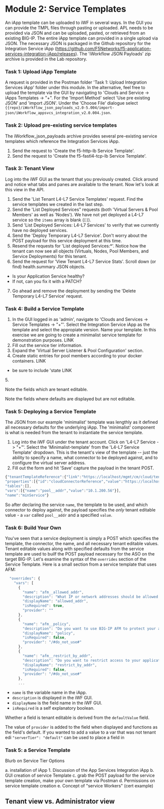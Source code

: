 # Module 2:  Service Templates

An iApp template can be uploaded to iWF in several ways. In the GUI you can provide the TMPL files through pasting or uploaded. APL needs to be provided via JSON and can be uploaded, pasted, or retrieved from an existing BIG-IP. The entire iApp template can provided in a single upload via JSON. The necessary JSON is packaged in the Github repository for the Integration Service iApp (https://github.com/F5Networks/f5-application-services-integration-iApp/releases). The 'iWorkflow JSON Payloads' zip archive is provided in the Lab repository.

### Task 1: Upload iApp Template

A request is provided in the Postman folder 'Task 1: Upload Integration Services iApp' folder under this module. In the alternative, feel free to upload the template via the GUI by navigating to 'Clouds and Service -> iApps Templates -> "+". For the 'Import Method' select 'Use pre existing JSON' and 'import JSON'. Under the 'Choose File' dialogue select ```{{repo}/iWorkflow_json_payloads_v2.0-5.004/import-json/iWorkflow_appsvcs_integration_v2.0.004.json```.

### Task 2: Upload pre-existing service templates

The iWorkflow_json_payloads archive provides several pre-existing service templates which reference the Integration Services iApp.

1. Send the request to 'Create the f5-http-lb Service Template'.
2. Send the request to 'Create the f5-fastl4-tcp-lb Service Template'.

### Task 3: Tenant View

Log into the iWF GUI as the tenant that you previously created. Click around and notice what tabs and panes are available to the tenant. Now let's look at this view in the API.

1. Send the 'List Tenant L4-L7 Service Templates' request. Find the service templates we created in the last step.
2. Send the 'List Deployed Services" requests (both 'Virtual Servers & Pool Members' as well as 'Nodes'). We have not yet deployed a L4-L7 service so the ```items``` array is blank (```[]```).
3. Send 'List Deployed Services: L4-L7 Services' to verify that we currently have no deployed services.
4. Send the 'Deploy Temporary L4-L7 Service'. Don't worry about the POST payload for this service deployment at this time.
5. Resend the requests for 'List deployed Services:*'. Notice how the tenant can now see all objects (Virtuals, Nodes, Pool Members, and Service Deployments) for this tenant.
6. Send the request for 'View Tenant L4-L7 Service Stats'. Scroll down (or find) health.summary JSON objects. 
  * Is your Application Service healthy? 
  * If not, can you fix it with a PATCH?
7. Go ahead and remove the deployment by sending the 'Delete Temporary L4-L7 Service' request.

### Task 4: Build a Service Template 


1. In the GUI logged in as 'admin', navigate to 'Clouds and Services -> Service Templates -> "+"'. Select the Integration Service iApp as the template and select the appropiate version. Name your template. In this exercise we are going to create a minimalist service template for demonstration purposes.
LINK
2. Fill out the service tier information.
3. Expand the 'Virtual Server Listener & Pool Configuration' section.
4. Create static entries for pool members according to your docker containers.
LINK
  * be sure to include 'state
LINK
<Several pictures here>
5. 

Note the fields which are tenant editable.

Note the fields where defaults are displayed but are not editable.



### Task 5: Deploying a Service Template
The JSON from our example 'minimalist' template was lengthly as it defined all necessary defaults for the underlying iApp. The 'minimalist' component is what is needed from the tenant to instantiate the service template.
1. Log into the iWF GUI under the tenant account. Click on 'L4-L7 Service -> "+"'. Select the 'Minimalist-template' from the 'L4-L7 Service Template' dropdown. This is the tenant's view of the template -- just the ability to specify a name, what connector to be deployed against, and to configure the virtual server address.
2. Fill out the form and hit 'Save' capture the payload in the tenant POST. 
```javascript
{"tenantTemplateReference":{"link":"https://localhost/mgmt/cm/cloud/tenant/templates/iapp/minimalTemplate"},
"properties":[{"id":"cloudConnectorReference","value":"https://localhost/mgmt/cm/cloud/connectors/local/89800a56-13d3-4a0c-96b7-c2331880705f"}],
"tables":[],
"vars":[{"name":"pool__addr","value":"10.1.200.56"}],
"name":"minService"}
```
So after declaring the service ```name```, the template to be used, and which connector to deploy against, the payload specifies the *only* tenant editable value - a ```var``` called ```pool__addr``` and a specified ```value```.

### Task 6: Build Your Own
You've seen that a service deployment is simply a POST which specifies the template, the connector, the name, and all necessary tenant editable values. Tenant editable values along with specified defaults from the service template are used to builf the POST payload necessary for the ASO on the target BIG-IP. Let's examine the syntax of the ```overrides``` section of the Service Template. Here is a small section from a service template that uses AFM:

```javascript
  "overrides": {
    "vars": [
      {
        "name": "afm__allowed_addr",
        "description": "What IP or network addresses should be allowed to access your application?",
        "displayName": "allowed_addr",
        "isRequired": true,
        "provider": ""
      },
      {
        "name": "afm__policy",
        "description": "Do you want to use BIG-IP AFM to protect your application?",
        "displayName": "policy",
        "isRequired": false,
        "provider": "/#do_not_use#"
      },
      {
        "name": "afm__restrict_by_addr",
        "description": "Do you want to restrict access to your application by network or IP address?",
        "displayName": "restrict_by_addr",
        "isRequired": false,
        "provider": "/#do_not_use#"
      },
      ...
```
* ```name``` is the variable name in the iApp.
* ```description``` is displayed in the iWF GUI. 
* ```displayName``` is the field name in the iWF GUI. 
* ```isRequired``` is a self explanatory boolean. 

Whether a field is tenant editable is derived from the ```defaultValue``` field. 


The value of ```provider``` is added to the field when displayed and functions as the field's default. If you wanted to add a value to a var that was not tenant edi ```"serverTier": "default"``` can be used to place a field in  








### Task 5: a Service Template
Blurb on Service Tier Options


a. installation of iApp 
    1. Discussion of the App Services Integration iApp
b. GUI creation of service Template
c. grab the POST payload for the service template creation, make your own template via Postman
d. Permissions on service template creation
e. Concept of "service Workers" (cert example)




## Tenant view vs. Administrator view